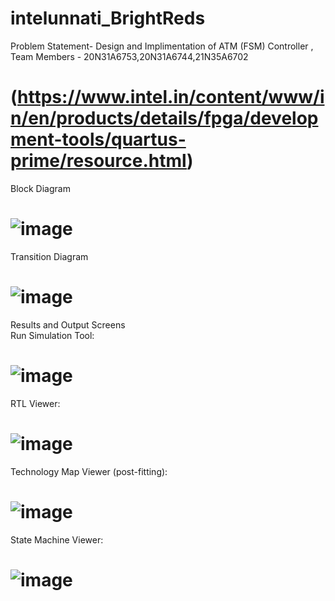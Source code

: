 # intelunnati_BrightReds
Problem Statement- Design and Implimentation of ATM (FSM) Controller , Team Members - 20N31A6753,20N31A6744,21N35A6702
# (https://www.intel.in/content/www/in/en/products/details/fpga/development-tools/quartus-prime/resource.html)
Block Diagram
# ![image](https://github.com/ShaliniBairy8/intelunnati_BrightReds/assets/113230893/5413f46f-af16-45cb-8bb3-992d4681c820)
Transition Diagram
# ![image](https://github.com/ShaliniBairy8/intelunnati_BrightReds/assets/113230893/159731c6-4d53-4c0e-aae5-6c51cf2eea06)
Results and Output Screens    
Run Simulation Tool:
# ![image](https://github.com/ShaliniBairy8/intelunnati_BrightReds/assets/113230893/02146dac-2f56-4922-8f7e-dad9bad6c1e5)
RTL Viewer:
# ![image](https://github.com/ShaliniBairy8/intelunnati_BrightReds/assets/113230893/efbaa624-4077-435b-bbd5-b1f00168b982)
Technology Map Viewer (post-fitting):
# ![image](https://github.com/ShaliniBairy8/intelunnati_BrightReds/assets/113230893/9fa22705-2c0c-42c8-ac8b-cd22ae260c7d)
State Machine Viewer:
# ![image](https://github.com/ShaliniBairy8/intelunnati_BrightReds/assets/113230893/2b247e9e-7219-4225-b26d-9f1e1c40d97c)
